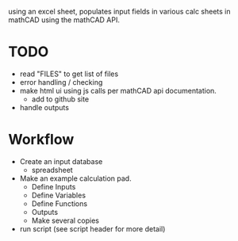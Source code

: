 using an excel sheet, populates input fields in various calc sheets in mathCAD using the mathCAD API.

# TODO

- read "FILES" to get list of files
- error handling / checking
- make html ui using js calls per mathCAD api documentation.
	- add to github site
- handle outputs

# Workflow

- Create an input database
	- spreadsheet
- Make an example calculation pad.
	- Define Inputs
	- Define Variables
	- Define Functions
	- Outputs
	- Make several copies
- run script (see script header for more detail)
